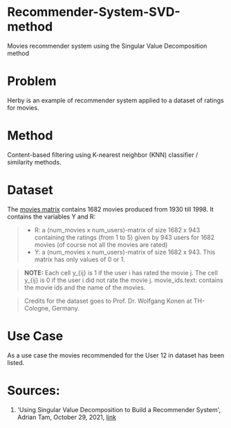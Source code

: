 # Recommender-System-SVD-method
Movies recommender system using the Singular Value Decomposition method

# Problem

Herby is an example of recommender system applied to a dataset of ratings for movies.

# Method

Content-based filtering using K-nearest neighbor (KNN) classifier / similarity methods.

# Dataset

The [movies matrix](/resources/movies.mat) contains 1682 movies produced from 1930 till 1998. It contains the variables Y and R:
> * R: a (num_movies x num_users)-matrix of size 1682 x 943 containing the ratings (from 1 to 5) given by 943 users for 1682 movies (of course not all the movies are rated)
> * Y: a (num_movies x num_users)-matrix of size 1682 x 943. This matrix has only values of 0 or 1.

> **NOTE:**  Each cell y_{ij} is 1 if the user i has rated the movie j. The cell y_{ij} is 0 if the user i did not rate the movie j.
movie_ids.text: contains the movie ids and the name of the movies.

> Credits for the dataset goes to Prof. Dr. Wolfgang Konen at TH-Cologne, Germany. 

# Use Case

As a use case the movies recommended for the User 12 in dataset has been listed.

# Sources:
1. 'Using Singular Value Decomposition to Build a Recommender System', Adrian Tam, October 29, 2021, [link](https://machinelearningmastery.com/using-singular-value-decomposition-to-build-a-recommender-system/)
